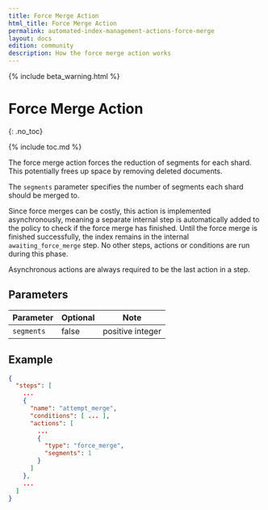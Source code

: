 ```yaml
---
title: Force Merge Action
html_title: Force Merge Action
permalink: automated-index-management-actions-force-merge
layout: docs
edition: community
description: How the force merge action works
---
```

<!--- Copyright 2023 floragunn GmbH -->

{% include beta_warning.html %}

# Force Merge Action
{: .no_toc}

{% include toc.md %}

The force merge action forces the reduction of segments for each shard.
This potentially frees up space by removing deleted documents.

The `segments` parameter specifies the number of segments each shard should be merged to.

Since force merges can be costly, this action is implemented asynchronously, meaning a separate internal step is automatically added to the policy to check if the force merge has finished.
Until the force merge is finished successfully, the index remains in the internal `awaiting_force_merge` step.
No other steps, actions or conditions are run during this phase.

Asynchronous actions are always required to be the last action in a step.

## Parameters

| Parameter  | Optional | Note             |
|------------|----------|------------------|
| `segments` | false    | positive integer |

## Example

```json
{
  "steps": [
    ...
    {
      "name": "attempt_merge",
      "conditions": [ ... ],
      "actions": [
        ...
        {
          "type": "force_merge",
          "segments": 1
        }
      ]
    },
    ...
  ]
}
```